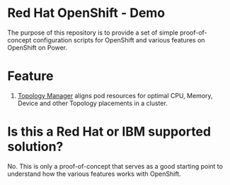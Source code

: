 # Red Hat OpenShift - Demo

The purpose of this repository is to provide a set of simple proof-of-concept configuration scripts for OpenShift and various features on OpenShift on Power.

# Feature
1. [Topology Manager](topology_manager) aligns pod resources for optimal CPU, Memory, Device and other Topology placements in a cluster.


# Is this a Red Hat or IBM supported solution?

No. This is only a proof-of-concept that serves as a good starting point to understand how the various features works with OpenShift.